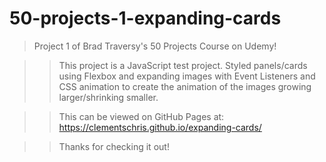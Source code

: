 # 50-projects-1-expanding-cards

> Project 1 of Brad Traversy's 50 Projects Course on Udemy!

>> This project is a JavaScript test project. Styled panels/cards using Flexbox and expanding images with Event Listeners and CSS animation to create the animation of the images growing larger/shrinking smaller.

>> This can be viewed on GitHub Pages at: https://clementschris.github.io/expanding-cards/

>> Thanks for checking it out! 
